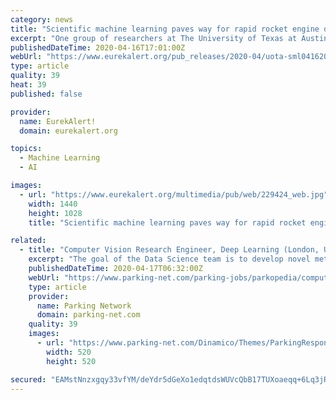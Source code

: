 ```yaml
---
category: news
title: "Scientific machine learning paves way for rapid rocket engine design"
excerpt: "One group of researchers at The University of Texas at Austin is developing new \"scientific machine learning\" methods to address this challenge. Scientific machine learning is a relatively new field that blends scientific computing with machine learning. Through a combination of physics modeling and data-driven learning, it becomes possible to ..."
publishedDateTime: 2020-04-16T17:01:00Z
webUrl: "https://www.eurekalert.org/pub_releases/2020-04/uota-sml041620.php"
type: article
quality: 39
heat: 39
published: false

provider:
  name: EurekAlert!
  domain: eurekalert.org

topics:
  - Machine Learning
  - AI

images:
  - url: "https://www.eurekalert.org/multimedia/pub/web/229424_web.jpg"
    width: 1440
    height: 1028
    title: "Scientific machine learning paves way for rapid rocket engine design"

related:
  - title: "Computer Vision Research Engineer, Deep Learning (London, UK)"
    excerpt: "The goal of the Data Science team is to develop novel methods for providing static and dynamic information about parking worldwide. We use Computer Vision and Machine Learning Deep Learning to find parking and predict availability for parking locations in thousands of cities. We are looking for a computer vision and deep learning expert to ..."
    publishedDateTime: 2020-04-17T06:32:00Z
    webUrl: "https://www.parking-net.com/parking-jobs/parkopedia/computer-vision-research-engineer-deep-learning-london-uk-1"
    type: article
    provider:
      name: Parking Network
      domain: parking-net.com
    quality: 39
    images:
      - url: "https://www.parking-net.com/Dinamico/Themes/ParkingResponsive/Content/images/PNVC.png"
        width: 520
        height: 520

secured: "EAMstNnzxgqy33vfYM/deYdr5dGeXo1edqtdsWUVcQbB17TUXoaeqq+6Lq3jR2FUHUA+ZNnPjifgT0fFqIIz5Q8vsIOZoFjSKpYZGeKQwQeekIaeqmqy326gSW26KIZlcO45BwUeUsEINjSRzBR3UX9+JFoRZTxzVnoIkVqEKCu5HRKbSdRVJ4lxpjSrbAC0yzNylFMdB/obT/J/tfXxdQHHSpg9gNymjMlYoc+GCfD9S/ggy8LCPeOlhEJgZQuLta41nrUP+ZrRklNpko9EYrtTq76FTdVIHr0VRaqIQB4MYdw7Csc94kOoHN2ik9S7;4vPqDfd4hps9bC/qXkoN/A=="
---
```


